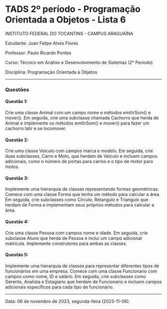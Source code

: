 # TADS 2º período - Programação Orientada a Objetos - Lista 6

<p>INSTITUTO FEDERAL DO TOCANTINS - CAMPUS ARAGUAÍNA</p>
<p>Estudante: Juan Felipe Alves Flores</p>
<p>Professor: Paulo Ricardo Pontes</p>
<p>Curso: Técnico em Análise e Desenvolvimento de Sistemas (2° Período)</p>
<p>Disciplina: Programação Orientada à Objetos</p>

<hr></hr>

### Questões

#### Questão 1:
<p>
Crie uma classe Animal com um campo nome e métodos emitirSom() e mover(). Em seguida, crie uma subclasse chamada Cachorro que herda de Animal e implemente os métodos emitirSom() e mover() para fazer um cachorro latir e se locomover.
</p>

#### Questão 2:
<p>
Crie uma classe Veiculo com campos marca e modelo. Em seguida, crie duas subclasses, Carro e Moto, que herdam de Veiculo e incluem campos adicionais, como o número de portas para carros e o tipo de motor para motos. 
</p>

#### Questão 3:
<p>
Implemente uma hierarquia de classes representando formas geométricas. Comece com uma classe Forma que tenha um método para calcular a área. Em seguida, crie subclasses como Circulo, Retangulo e Triangulo que herdam de Forma e implementam seus próprios métodos para calcular a área.
</p>

#### Questão 4:
<p>
Crie uma classe Pessoa com campos nome e idade. Em seguida, crie subclasse Aluno que herda de Pessoa e inclui um campo adicional matricula. Implemente construtores para ambas as classes.
</p>

#### Questão 5:
<p>
Implemente uma hierarquia de classes para representar diferentes tipos de funcionários em uma empresa. Comece com uma classe Funcionario com campos como nome, ID e salário. Em seguida, crie subclasses como Gerente, Analista e Estagiario que herdam de Funcionario e incluem campos adicionais específicos para cada tipo de funcionário.
</p>

<hr></hr>

<p>Data: 06 de novembro de 2023, segunda-feira (2023-11-06).</p>